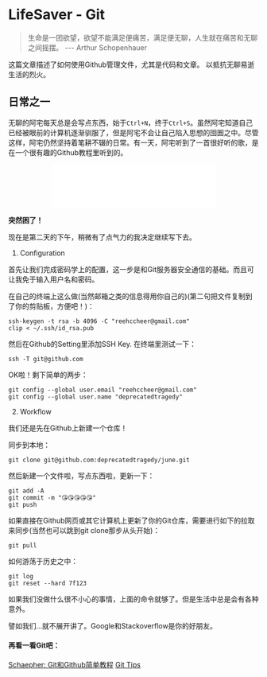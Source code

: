# LifeSaver - Git

> 生命是一团欲望，欲望不能满足便痛苦，满足便无聊，人生就在痛苦和无聊之间摇摆。	--- Arthur Schopenhauer 

这篇文章描述了如何使用Github管理文件，尤其是代码和文章。
以抵抗无聊易逝生活的烈火。

## 日常之一

无聊的阿宅每天总是会写点东西，始于```Ctrl+N```，终于```Ctrl+S```。虽然阿宅知道自己已经被眼前的计算机逐渐驯服了，但是阿宅不会让自己陷入思想的囹圄之中。尽管这样，阿宅仍然坚持着笔耕不辍的日常。有一天，阿宅听到了一首很好听的歌，是在一个很有趣的Github教程里听到的。

<iframe style="display: block; margin: auto;" frameborder="no" border="0" width="330px" height="88px" src="//music.163.com/outchain/player?type=2&id=32451501&auto=0&height=66"></iframe>

**突然困了！**

现在是第二天的下午，稍微有了点气力的我决定继续写下去。

1. Configuration

首先让我们完成密码学上的配置，这一步是和Git服务器安全通信的基础。而且可让我免于输入用户名和密码。

在自己的终端上这么做(当然邮箱之类的信息得用你自己的)(第二句把文件复制到了你的剪贴板，方便吧！)：

```
ssh-keygen -t rsa -b 4096 -C "reehccheer@gmail.com"
clip < ~/.ssh/id_rsa.pub
```

然后在Github的Setting里添加SSH Key. 在终端里测试一下：

```
ssh -T git@github.com
```

OK啦！剩下简单的两步：

```
git config --global user.email "reehccheer@gmail.com"
git config --global user.name "deprecatedtragedy"
```

2. Workflow

我们还是先在Github上新建一个仓库！

同步到本地：

```
git clone git@github.com:deprecatedtragedy/june.git
```

然后新建一个文件啦，写点东西啦，更新一下：

```
git add -A
git commit -m "😘😘😘😘😘"
git push
```

如果直接在Github网页或其它计算机上更新了你的Git仓库，需要进行如下的拉取来同步(当然也可以跳到git clone那步从头开始)：

```
git pull
```


如何游荡于历史之中：

```
git log
git reset --hard 7f123
```

如果我们没做什么很不小心的事情，上面的命令就够了。但是生活中总是会有各种意外。

譬如我们...就不展开讲了。Google和Stackoverflow是你的好朋友。

#### 再看一看Git吧：

[Schaepher: Git和Github简单教程](http://www.cnblogs.com/schaepher/p/5561193.html)
[Git Tips](https://github.com/git-tips/tips)
